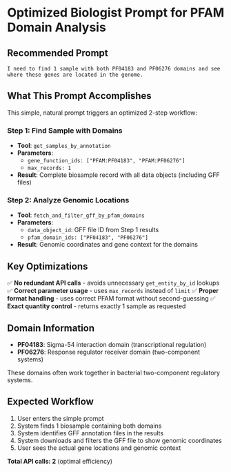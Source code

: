 # Optimized Biologist Prompt for PFAM Domain Analysis

## Recommended Prompt

```
I need to find 1 sample with both PF04183 and PF06276 domains and see where these genes are located in the genome.
```

## What This Prompt Accomplishes

This simple, natural prompt triggers an optimized 2-step workflow:

### Step 1: Find Sample with Domains
- **Tool**: `get_samples_by_annotation`
- **Parameters**: 
  - `gene_function_ids: ["PFAM:PF04183", "PFAM:PF06276"]`
  - `max_records: 1`
- **Result**: Complete biosample record with all data objects (including GFF files)

### Step 2: Analyze Genomic Locations
- **Tool**: `fetch_and_filter_gff_by_pfam_domains`
- **Parameters**:
  - `data_object_id`: GFF file ID from Step 1 results
  - `pfam_domain_ids: ["PF04183", "PF06276"]`
- **Result**: Genomic coordinates and gene context for the domains

## Key Optimizations

✅ **No redundant API calls** - avoids unnecessary `get_entity_by_id` lookups
✅ **Correct parameter usage** - uses `max_records` instead of `limit`
✅ **Proper format handling** - uses correct PFAM format without second-guessing
✅ **Exact quantity control** - returns exactly 1 sample as requested

## Domain Information

- **PF04183**: Sigma-54 interaction domain (transcriptional regulation)
- **PF06276**: Response regulator receiver domain (two-component systems)

These domains often work together in bacterial two-component regulatory systems.

## Expected Workflow

1. User enters the simple prompt
2. System finds 1 biosample containing both domains
3. System identifies GFF annotation files in the results
4. System downloads and filters the GFF file to show genomic coordinates
5. User sees the actual gene locations and genomic context

**Total API calls: 2** (optimal efficiency)